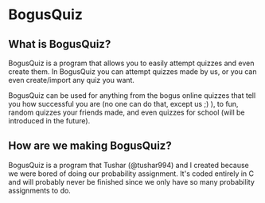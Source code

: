 # BogusQuiz

## What is BogusQuiz?

BogusQuiz is a program that allows you to easily attempt quizzes and even create them. In BogusQuiz you can attempt quizzes made by us, or you can even create/import any quiz you want.

BogusQuiz can be used for anything from the bogus online quizzes that tell you how successful you are (no one can do that, except us ;) ), to fun, random quizzes your friends made, and even quizzes for school (will be introduced in the future).

## How are we making BogusQuiz?

BogusQuiz is a program that Tushar (@tushar994) and I created because we were bored of doing our probability assignment. It's coded entirely in C and will probably never be finished since we only have so many probability assignments to do.
